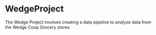 # WedgeProject
The Wedge Project involves creating a data pipeline to analyze data from the Wedge Coop Grocery stores
